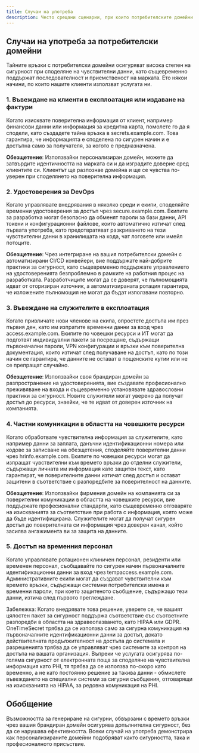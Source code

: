 ```yaml
---
title: Случаи на употреба
description: Често срещани сценарии, при които потребителските домейни повишават сигурността при споделяне на чувствителна информация.
---
```


## Случаи на употреба за потребителски домейни

Тайните връзки с потребителски домейни осигуряват висока степен на сигурност при споделяне на чувствителни данни, като същевременно поддържат последователност и приемственост на марката. Ето някои начини, по които нашите клиенти използват услугата ни.

### 1. Въвеждане на клиенти в експлоатация или издаване на фактури

Когато изисквате поверителна информация от клиент, например финансови данни или информация за кредитна карта, помолете го да я сподели, като създадете тайна връзка в secrets.example.com. Това гарантира, че информацията е споделена по сигурен начин и е достъпна само за получателя, за когото е предназначена.

**Обезщетение**: Използвайки персонализиран домейн, можете да затвърдите идентичността на марката си и да изградите доверие сред клиентите си. Клиентът ще разпознае домейна и ще се чувства по-уверен при споделянето на поверителна информация.

### 2. Удостоверения за DevOps

Когато управлявате внедрявания в няколко среди и екипи, споделяйте временни удостоверения за достъп чрез secure.example.com. Екипите за разработка могат безопасно да обменят пароли за бази данни, API токени и конфигурационни файлове, които автоматично изтичат след първата употреба, като предотвратяват разкриването на тези чувствителни данни в хранилищата на кода, чат логовете или имейл потоците.

**Обезщетение**: Чрез интегриране на вашия потребителски домейн с автоматизирани CI/CD конвейери, вие поддържате най-добрите практики за сигурност, като същевременно поддържате управлението на удостоверенията безпроблемно в рамките на работния процес на разработката. Разработчиците могат да се доверят, че пълномощията идват от оторизиран източник, а автоматизираната ротация гарантира, че изложените пълномощия не могат да бъдат използвани повторно.

### 3. Въвеждане на служителите в експлоатация

Когато привличате нови членове на екипа, опростете достъпа им през първия ден, като им изпратите временни данни за вход чрез access.example.com. Екипите по човешки ресурси и ИТ могат да подготвят индивидуални пакети за посрещане, съдържащи първоначални пароли, VPN конфигурации и връзки към поверителна документация, които изтичат след получаване на достъп, като по този начин се гарантира, че данните не остават в пощенските кутии или не се препращат случайно.

**Обезщетение**: Използвайки своя брандиран домейн за разпространение на удостоверенията, вие създавате професионално преживяване на входа и същевременно установявате здравословни практики за сигурност. Новите служители могат уверено да получат достъп до ресурси, знаейки, че те идват от доверен източник на компанията.

### 4. Частни комуникации в областта на човешките ресурси

Когато обработвате чувствителна информация за служителите, като например данни за заплата, данъчни идентификационни номера или кодове за записване на обезщетения, споделяйте поверителни данни чрез hrinfo.example.com. Екипите по човешки ресурси могат да изпращат чувствителни към времето връзки до отделни служители, съдържащи личната им информация като защитен текст, като гарантират, че поверителните данни изтичат след достъп и остават защитени в съответствие с разпоредбите за поверителност на данните.

**Обезщетение**: Използвайки фирмения домейн на компанията си за поверителни комуникации в областта на човешките ресурси, вие поддържате професионални стандарти, като същевременно отговаряте на изискванията за съответствие при работа с информация, която може да бъде идентифицирана. Служителите могат да получат сигурен достъп до поверителната си информация чрез доверен канал, който засилва ангажимента ви за защита на данните.

### 5. Достъп на временния персонал
Когато управлявате ротационен клиничен персонал, резиденти или временен персонал, съобщавайте по сигурен начин първоначалните идентификационни данни за вход чрез tempaccess.example.com. Административните екипи могат да създават чувствителни към времето връзки, съдържащи системни потребителски имена и временни пароли, при което защитеното съобщение, съдържащо тези данни, изтича след първото преглеждане.

Забележка: Когато внедрявате това решение, уверете се, че вашият цялостен пакет за сигурност поддържа съответствие със съответните разпоредби в областта на здравеопазването, като HIPAA или GDPR. OneTimeSecret трябва да се използва само за сигурна комуникация на първоначалните идентификационни данни за достъп, докато действителната продължителност на достъпа до системата и разрешенията трябва да се управляват чрез системите за контрол на достъпа на вашата организация. Въпреки че услугата осигурява по-голяма сигурност от електронната поща за споделяне на чувствителна информация като PHI, тя трябва да се използва по-скоро като временно, а не като постоянно решение за такива данни - обмислете въвеждането на специални системи за сигурни съобщения, отговарящи на изискванията на HIPAA, за редовна комуникация на PHI.

## Обобщение

Възможността за генериране на сигурни, обвързани с времето връзки чрез вашия брандиран домейн осигурява допълнителна сигурност, без да се нарушава ефективността. Всеки случай на употреба демонстрира как персонализираните домейни подобряват както сигурността, така и професионалното присъствие.
